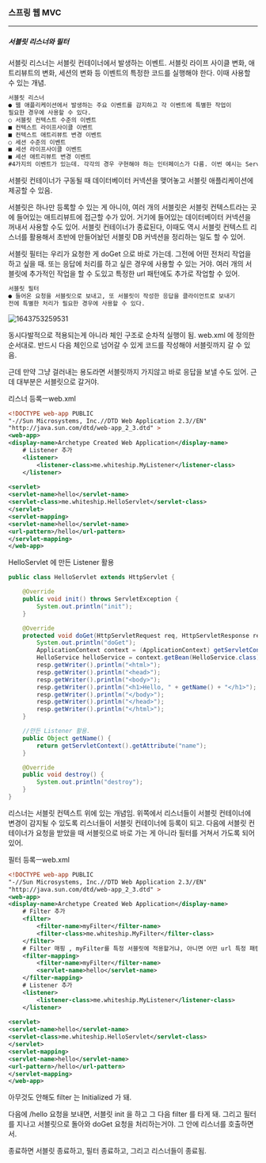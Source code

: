 <h3>스프링 웹 MVC</h3>
<hr/>
<h5>서블릿 리스너와 필터</h5>

서블릿 리스너는 서블릿 컨테이너에서 발생하는 이벤트. 서블릿 라이프 사이클 변화, 애트리뷰트의 변화, 세션의 변화 등 이벤트의 특정한 코드를 실행해야 한다. 이때 사용할 수 있는 개념.

```tex
서블릿 리스너
● 웹 애플리케이션에서 발생하는 주요 이벤트를 감지하고 각 이벤트에 특별한 작업이
필요한 경우에 사용할 수 있다.
○ 서블릿 컨텍스트 수준의 이벤트
■ 컨텍스트 라이프사이클 이벤트
■ 컨텍스트 애트리뷰트 변경 이벤트
○ 세션 수준의 이벤트
■ 세션 라이프사이클 이벤트
■ 세션 애트리뷰트 변경 이벤트
#4가지의 이벤트가 있는데. 각각의 경우 구현해야 하는 인터페이스가 다름. 이번 예시는 ServletContextListener임.
```

서블릿 컨테이너가 구동될 때 데이터베이터 커넥션을 맺어놓고 서블릿 애플리케이션에 제공할 수 있음.

서블릿은 하나만 등록할 수 있는 게 아니야, 여러 개의 서블릿은 서블릿 컨텍스트라는 곳에 들어있는 애트리뷰트에 접근할 수가 있어. 거기에 들어있는 데이터베이터 커넥션을 꺼내서 사용할 수도 있어. 서블릿 컨테이너가 종료된다, 이때도 역시 서블릿 컨텍스트 리스너를 활용해서 초반에 만들어놨던 서블릿 DB 커넥션을 정리하는 일도 할 수 있어.

서블릿 필터는 우리가 요청한 게 doGet 으로 바로 가는데. 그전에 어떤 전처리 작업을 하고 싶을 때. 또는 응답에 처리를 하고 싶은 경우에 사용할 수 있는 거야. 여러 개의 서블릿에 추가적인 작업을 할 수 도있고 특정한 url 패턴에도 추가로 작업할 수 있어.

```tex
서블릿 필터
● 들어온 요청을 서블릿으로 보내고, 또 서블릿이 작성한 응답을 클라이언트로 보내기
전에 특별한 처리가 필요한 경우에 사용할 수 있다.
```

![1643753259531](https://user-images.githubusercontent.com/43261300/152059627-0591a218-8929-4af5-9ed0-df63ce49b7ba.png)

동시다발적으로 적용되는게 아니라 체인 구조로 순차적 실행이 됨. web.xml 에 정의한 순서대로. 반드시 다음 체인으로 넘어갈 수 있게 코드를 작성해야 서블릿까지 갈 수 있음. 

근데 만약 그냥 걸러내는 용도라면 서블릿까지 가지않고 바로 응답을 보낼 수도 있어. 근데 대부분은 서블릿으로 갈거야.

리스너 등록ㅡweb.xml

```xml
<!DOCTYPE web-app PUBLIC
"-//Sun Microsystems, Inc.//DTD Web Application 2.3//EN"
"http://java.sun.com/dtd/web-app_2_3.dtd" >
<web-app>
<display-name>Archetype Created Web Application</display-name>
    # Listener 추가
    <listener>
    	<listener-class>me.whiteship.MyListener</listener-class>
    </listener>
    
<servlet>
<servlet-name>hello</servlet-name>
<servlet-class>me.whiteship.HelloServlet</servlet-class>
</servlet>
<servlet-mapping>
<servlet-name>hello</servlet-name>
<url-pattern>/hello</url-pattern>
</servlet-mapping>
</web-app>
```

HelloServlet 에 만든 Listener 활용

```java
public class HelloServlet extends HttpServlet {

    @Override
    public void init() throws ServletException {
        System.out.println("init");
    }

    @Override
    protected void doGet(HttpServletRequest req, HttpServletResponse resp) throws ServletException, IOException {
        System.out.println("doGet");
        ApplicationContext context = (ApplicationContext) getServletContext().getAttribute(WebApplicationContext.ROOT_WEB_APPLICATION_CONTEXT_ATTRIBUTE);
        HelloService helloService = context.getBean(HelloService.class);
        resp.getWriter().println("<html>");
        resp.getWriter().println("<head>");
        resp.getWriter().println("<body>");
        resp.getWriter().println("<h1>Hello, " + getName() + "</h1>");
        resp.getWriter().println("</body>");
        resp.getWriter().println("</head>");
        resp.getWriter().println("</html>");
    }

    //만든 Listener 활용.
    public Object getName() {
        return getServletContext().getAttribute("name");
    }

    @Override
    public void destroy() {
        System.out.println("destroy");
    }
}
```

리스너는 서블릿 컨텍스트 위에 있는 개념임. 위쪽에서 리스너들이 서블릿 컨테이너에 변경이 감지될 수 있도록 리스너들이 서블릿 컨테이너에 등록이 되고. 다음에 서블릿 컨테이너가 요청을 받았을 때 서블릿으로 바로 가는 게 아니라 필터를 거쳐서 가도록 되어있어.

필터 등록ㅡweb.xml

```xml
<!DOCTYPE web-app PUBLIC
"-//Sun Microsystems, Inc.//DTD Web Application 2.3//EN"
"http://java.sun.com/dtd/web-app_2_3.dtd" >
<web-app>
<display-name>Archetype Created Web Application</display-name>
    # Filter 추가
    <filter>
    	<filter-name>myFilter</filter-name>
        <filter-class>me.whiteship.MyFilter</filter-class>
    </filter>    
    # Filter 매핑 , myFilter를 특정 서블릿에 적용할거냐, 아니면 어떤 url 특정 패턴에 적용할거냐 선택할 수 있음. 여기서는 서블렛 이름으로 적용. 여러개의 서블렛에 적용해야하면 url 패턴으로 적용해야겠지.
    <filter-mapping>
    	<filter-name>myFilter</filter-name>
        <servlet-name>hello</servlet-name>
    </filter-mapping>
    # Listener 추가
    <listener>
    	<listener-class>me.whiteship.MyListener</listener-class>
    </listener>
    
<servlet>
<servlet-name>hello</servlet-name>
<servlet-class>me.whiteship.HelloServlet</servlet-class>
</servlet>
<servlet-mapping>
<servlet-name>hello</servlet-name>
<url-pattern>/hello</url-pattern>
</servlet-mapping>
</web-app>
```

아무것도 안해도 filter 는 Initialized 가 돼.

다음에 /hello 요청을 보내면, 서블릿 init 을 하고 그 다음 filter 를 타게 돼. 그리고 필터를 지나고 서블릿으로 돌아와 doGet 요청을 처리하는거야. 그 안에 리스너를 호출하면서.

종료하면 서블릿 종료하고, 필터 종료하고, 그리고 리스너들이 종료됨.